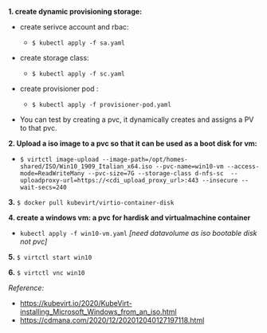 **1. create dynamic provisioning storage:**

- create serivce account and rbac: 
    - `$ kubectl apply -f sa.yaml`

- create storage class:
    - `$ kubectl apply -f sc.yaml`

- create provisioner pod :
    - `$ kubectl apply -f provisioner-pod.yaml`

- You can test by creating a pvc, it dynamically creates and assigns a PV to that pvc.  

**2. Upload a iso image to a pvc so that it can be used as a boot disk for vm:**

- ```$ virtctl image-upload --image-path=/opt/homes-shared/ISO/Win10_1909_Italian_x64.iso --pvc-name=win10-vm --access-mode=ReadWriteMany --pvc-size=7G --storage-class d-nfs-sc  --uploadproxy-url=https://<cdi_upload_proxy_url>:443 --insecure --wait-secs=240```


**3.** `$ docker pull kubevirt/virtio-container-disk`


**4. create a windows vm: a pvc for hardisk and virtualmachine container**
- `kubectl apply -f win10-vm.yaml` *[need datavolume as iso bootable disk not pvc]*


**5.** `$ virtctl start win10`

**6.** `$ virtctl vnc win10`



*Reference:* 
- https://kubevirt.io/2020/KubeVirt-installing_Microsoft_Windows_from_an_iso.html
- https://cdmana.com/2020/12/202012040127197118.html

